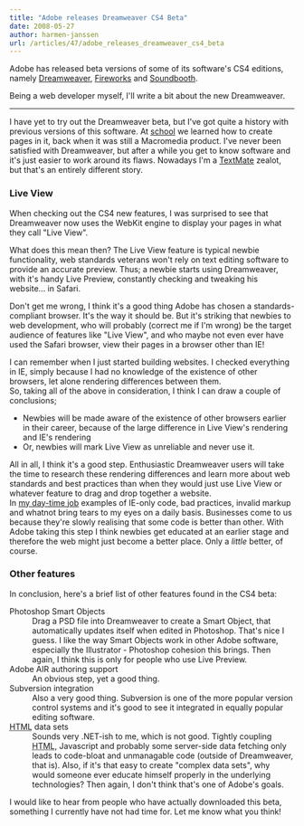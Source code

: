 ```yaml
---
title: "Adobe releases Dreamweaver CS4 Beta"
date: 2008-05-27
author: harmen-janssen
url: /articles/47/adobe_releases_dreamweaver_cs4_beta
---
```


<p>Adobe has released beta versions of some of its software's CS4 editions, namely <a href="http://labs.adobe.com/technologies/dreamweavercs4/">Dreamweaver</a>, <a href="http://labs.adobe.com/technologies/fireworkscs4/">Fireworks</a> and <a href="http://labs.adobe.com/technologies/soundboothcs4/">Soundbooth</a>.</p>
<p>Being a web developer myself, I'll write a bit about the new Dreamweaver.</p>

---

I have yet to try out the Dreamweaver beta, but I've got quite a history with previous versions of this software. At [school](http://www.eindhovenseschool.nl) we learned how to create pages in it, back when it was still a Macromedia product. I've never been satisfied with Dreamweaver, but after a while you get to know software and it's just easier to work around its flaws. Nowadays I'm a [TextMate](http://macromates.com) zealot, but that's an entirely different story.

### Live View

When checking out the CS4 new features, I was surprised to see that Dreamweaver now uses the WebKit engine to display your pages in what they call "Live View".

What does this mean then? The Live View feature is typical newbie functionality, web standards veterans won't rely on text editing software to provide an accurate preview. Thus; a newbie starts using Dreamweaver, with it's handy Live Preview, constantly checking and tweaking his website... in Safari.

Don't get me wrong, I think it's a good thing Adobe has chosen a standards-compliant browser. It's the way it should be. But it's striking that newbies to web development, who will probably (correct me if I'm wrong) be the target audience of features like "Live View", and who maybe not even ever have used the Safari browser, view their pages in a browser other than IE!

I can remember when I just started building websites. I checked everything in IE, simply because I had no knowledge of the existence of other browsers, let alone rendering differences between them.  
 So, taking all of the above in consideration, I think I can draw a couple of conclusions;

- Newbies will be made aware of the existence of other browsers earlier in their career, because of the large difference in Live View's rendering and IE's rendering
- Or, newbies will mark Live View as unreliable and never use it.

All in all, I think it's a good step. Enthusiastic Dreamweaver users will take the time to research these rendering differences and learn more about web standards and best practices than when they would just use Live View or whatever feature to drag and drop together a website.  
 In [my day-time job](http://dutchinternetworks.nl) examples of IE-only code, bad practices, invalid markup and whatnot bring tears to my eyes on a daily basis. Businesses come to us because they're slowly realising that some code is better than other. With Adobe taking this step I think newbies get educated at an earlier stage and therefore the web might just become a better place. Only a _little_ better, of course.

### Other features

In conclusion, here's a brief list of other features found in the CS4 beta:

 <dl> <dt>Photoshop Smart Objects</dt> <dd>Drag a PSD file into Dreamweaver to create a Smart Object, that automatically updates itself when edited in Photoshop. That's nice I guess. I like the way Smart Objects work in other Adobe software, especially the Illustrator - Photoshop cohesion this brings. Then again, I think this is only for people who use Live Preview.</dd> <dt>Adobe AIR authoring support</dt> <dd>An obvious step, yet a good thing.</dd> <dt>Subversion integration</dt> <dd>Also a very good thing. Subversion is one of the more popular version control systems and it's good to see it integrated in equally popular editing software.</dd> <dt><abbr title="HyperText Markup Language"><abbr title="HyperText Markup Language">HTML</abbr></abbr> data sets</dt> <dd>Sounds very .NET-ish to me, which is not good. Tightly coupling <abbr title="HyperText Markup Language"><abbr title="HyperText Markup Language">HTML</abbr></abbr>, Javascript and probably some server-side data fetching only leads to code-bloat and unmanagable code (outside of Dreamweaver, that is). Also, if it's that easy to create "complex data sets", why would someone ever educate himself properly in the underlying technologies? Then again, I don't think that's one of Adobe's goals.</dd> </dl> I would like to hear from people who have actually downloaded this beta, something I currently have not had time for. Let me know what you think!

